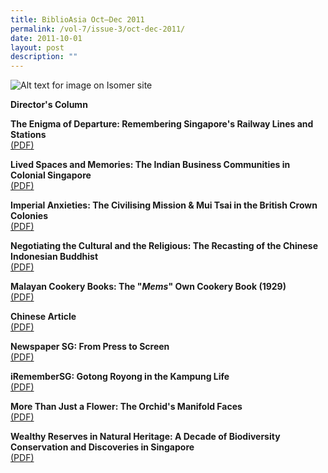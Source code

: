 ```yaml
---
title: BiblioAsia Oct–Dec 2011
permalink: /vol-7/issue-3/oct-dec-2011/
date: 2011-10-01
layout: post
description: ""
---
```

![Alt text for image on Isomer site](/images/covers/ba7-3.jpg)

**Director's Column**

**The Enigma of Departure: Remembering Singapore's Railway Lines and Stations**<br>[(PDF)](/files/pdf/vol-7/issue-3/v7-issue3_Enigma.pdf)

**Lived Spaces and Memories: The Indian Business Communities in Colonial Singapore**<br>[(PDF)](/files/pdf/vol-7/issue-3/v7-issue3_SpacesMemories.pdf)

**Imperial Anxieties: The Civilising Mission & Mui Tsai in the British Crown Colonies**<br>[(PDF)](/files/pdf/vol-7/issue-3/v7-issue3_ImperialAnxieties.pdf)

**Negotiating the Cultural and the Religious: The Recasting of the Chinese Indonesian Buddhist**<br>[(PDF)](/files/pdf/vol-7/issue-3/v7-issue3_CulturalReligious.pdf)

**Malayan Cookery Books: The "*Mems*" Own Cookery Book (1929)**<br> [(PDF)](/files/pdf/vol-7/issue-3/v7-issue3_Malayan-Cookery.pdf)

**Chinese Article**<br>[(PDF)](/files/pdf/vol-7/issue-3/v7-issue3_Chinese.pdf)

**Newspaper SG: From Press to Screen**<br>[(PDF)](/files/pdf/vol-7/issue-3/v7-issue3_NewspaperSg.pdf)

**iRememberSG: Gotong Royong in the Kampung Life**<br>[(PDF)](/files/pdf/vol-7/issue-3/v7-issue3_IRememberSg.pdf)

**More Than Just a Flower: The Orchid's Manifold Faces**<br>[(PDF)](/files/pdf/vol-7/issue-3/v7-issue3_OrchidManifold.pdf)

**Wealthy Reserves in Natural Heritage: A Decade of Biodiversity Conservation and Discoveries in Singapore**<br>[(PDF)](/files/pdf/vol-7/issue-3/v7-issue3_BiodiversityDiscoveries.pdf)